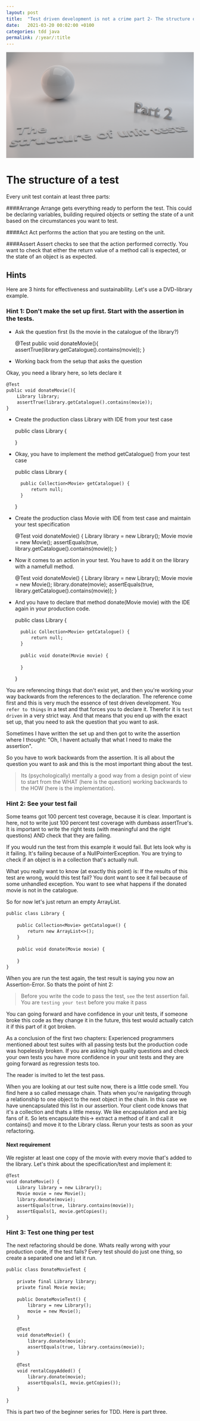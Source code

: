```yaml
---
layout: post
title:  "Test driven development is not a crime part 2- The structure of an unit test"
date:   2021-03-20 00:02:00 +0100
categories: tdd java
permalink: /:year/:title
---
```


![structure of an unit test](../images/TDD2-structure-of-unit-tests.png)

# The structure of a test

Every unit test contain at least three parts:

####Arrange
Arrange gets everything ready to perform the test. 
This could be declaring variables, building required objects or 
setting the state of a unit based on the circumstances you want to 
test.

####Act
Act performs the action that you are testing on the unit.

####Assert
Assert checks to see that the action performed correctly. You want to check that 
either the return value of a method call is expected, or the state of an object is as expected.

## Hints
Here are 3 hints for effectiveness and sustainability.
Let's use a DVD-library example.

### Hint 1: Don't make the set up first. Start with the assertion in the tests.
* Ask the question first (Is the movie in the catalogue of the library?)


    @Test
    public void donateMovie(){
        assertTrue(library.getCatalogue().contains(movie));
    }

* Working back from the setup that asks the question <br>
  
Okay, you need a library here, so lets declare it


    @Test
    public void donateMovie(){
        Library library;
        assertTrue(library.getCatalogue().contains(movie));    
    }

* Create the production class Library with IDE from your test case


    public class Library {
    
    }


* Okay, you have to implement the method getCatalogue() from your test case


    public class Library {
    
        public Collection<Movie> getCatalogue() {
            return null;
        }
    }

* Create the production class Movie with IDE from test case and maintain your test specification


    @Test
    void donateMovie() {
        Library library = new Library();
        Movie movie = new Movie();
        assertEquals(true, library.getCatalogue().contains(movie));
    }

* Now it comes to an action in your test. You have to add it on the library with a namefull method.


    @Test
    void donateMovie() {
        Library library = new Library();
        Movie movie = new Movie();
        library.donate(movie);
        assertEquals(true, library.getCatalogue().contains(movie));
    }

* And you have to declare that method donate(Movie movie) with the IDE again in your production code.


    public class Library {
    
        public Collection<Movie> getCatalogue() {
            return null;
        }
    
        public void donate(Movie movie) {
    
        }
    }


You are referencing things that don't exist yet, and then you're working your way backwards
from the references to the declaration.
The reference come first and this is very much the essence of test driven development.
You `refer to things` in a test and that forces you to declare it. Therefor it is `test driven` in a very strict way.
And that means that you end up with the exact set up, that you need to ask the question that you want to ask.

Sometimes I have written the set up and then got to write the assertion where
I thought: "Oh, I havent actually that what I need to make the assertion".

So you have to work backwards from the assertion.
It is all about the question you want to ask and this is the most important thing about the test.

>Its (psychologically) mentally a good way from a design point of view to start from the WHAT (here is the question) working backwards to the HOW (here is the implementation).

### Hint 2: See your test fail

Some teams got 100 percent test coverage, because it is clear.
Important is here, not to write just 100 percent test coverage with dumbass assertTrue's.
It is important to write the right tests (with meaningful and the right questions) AND check that they are failing.

If you would run the test from this example it would fail. But lets look why is it failing.
It's failing because of a NullPointerException.
You are trying to check if an object is in a collection that's actually null.

What you really want to know (at exactly this point) is: If the results of this test are wrong, would this test fail?
You dont want to see it fail because of some unhandled exception. You want to see what happens if the
donated movie is not in the catalogue.

So for now let's just return an empty ArrayList.

    public class Library {
    
        public Collection<Movie> getCatalogue() {
            return new ArrayList<>();
        }
    
        public void donate(Movie movie) {
    
        }
    }

When you are run the test again, the test result is saying you now an Assertion-Error. So thats the point of hint 2:
>Before you write the code to pass the test, `see` the test assertion fail.
>You are `testing your test` before you make it pass

You can going forward and have confidence in your unit tests, if someone broke this code as they change it in the future,
this test would actually catch it if this part of it got broken.

As a conclusion of the first two chapters:
Experienced programmers mentioned about test suites with all passing tests but the production code was hopelessly broken.
If you are asking high quality questions and check your own tests you have more confidence in your unit tests
and they are going forward as regression tests too.

The reader is invited to let the test pass.

When you are looking at our test suite now, there is a little code smell. You find here a so called message chain.
Thats when you're navigating through a relationship to one object to the next object in the chain.
In this case we have unencapsulated this list in our assertion. Your client code knows that it's a collection
and thats a little messy. We like encapsulation and are big fans of it.
So lets encapsulate this-> extract a method of it and call it contains() and move it to the Library class.
Rerun your tests as soon as your refactoring.

#### Next requirement

We register at least one copy of the movie with every movie that's added to the library.
Let's think about the specification/test and implement it:


    @Test
    void donateMovie() {
        Library library = new Library();
        Movie movie = new Movie();
        library.donate(movie);
        assertEquals(true, library.contains(movie));
        assertEquals(1, movie.getCopies();
    }

### Hint 3: Test one thing per test

The next refactoring should be done. Whats really wrong with your production code, if the test fails?
Every test should do just one thing, so create a separated one and let it run.

    public class DonateMovieTest {
    
        private final Library library;
        private final Movie movie;
    
        public DonateMovieTest() {
            library = new Library();
            movie = new Movie();
        }
    
        @Test
        void donateMovie() {
            library.donate(movie);
            assertEquals(true, library.contains(movie));
        }
    
        @Test
        void rentalCopyAdded() {
            library.donate(movie);
            assertEquals(1, movie.getCopies());
        }
    
    }

This is part two of the beginner series for TDD. Here is part three.
